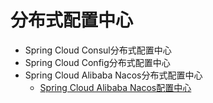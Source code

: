 
# 分布式配置中心

* Spring Cloud Consul分布式配置中心
* Spring Cloud Config分布式配置中心
* Spring Cloud Alibaba Nacos分布式配置中心
  * [Spring Cloud Alibaba Nacos配置中心](https://github.com/stevenli91748/JAVA-Architecture/blob/master/JAVA%20Framework/Spring%20Cloud/Spring%20Cloud%20Alibaba%E5%A5%97%E4%BB%B6/Nacos%E9%85%8D%E7%BD%AE%E4%B8%AD%E5%BF%83.md)
